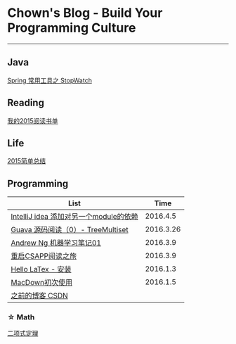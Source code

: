 # Chown's Blog - Build Your Programming Culture
---

## Java

[Spring 常用工具之 StopWatch](./Contents/Java/Spring常用工具之StopWatch.md)



## Reading

[我的2015阅读书单](./Contents/Reading/2015-books-read.markdown)


## Life

[2015简单总结](./Contents/Life/2015-big-events.markdown)


##  Programming

| List                                     | Time      |
| ---------------------------------------- | --------- |
| [IntelliJ idea 添加对另一个module的依赖](Programming/2016-4-5-config-module-dependency.md) | 2016.4.5  |
| [Guava 源码阅读（0）- TreeMultiset](Programming/2016-3-26-google-guava-0.md) | 2016.3.26 |
| [Andrew Ng 机器学习笔记01](https://github.com/vonzhou/MachineLearning/tree/master/1#andrew-ng机器学习课程01) | 2016.3.9  |
| [重启CSAPP阅读之旅](Programming/2016-3-9-csapp.md) | 2016.3.9  |
| [Hello LaTex - 安装](Programming/2016-1-3-install-latex.markdown) | 2016.1.3  |
| [MacDown初次使用](Programming/2016-1-5-macdown.markdown) | 2016.1.5  |
| [之前的博客 CSDN](http://blog.csdn.net/vonzhoufz?viewmode=contents) |           |








### ☆ Math
[二项式定理](Math/2016-1-6-binomial-theorem.md) 







